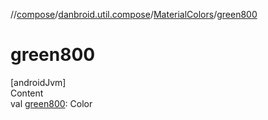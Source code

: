 //[compose](../../../index.md)/[danbroid.util.compose](../index.md)/[MaterialColors](index.md)/[green800](green800.md)



# green800  
[androidJvm]  
Content  
val [green800](green800.md): Color  



